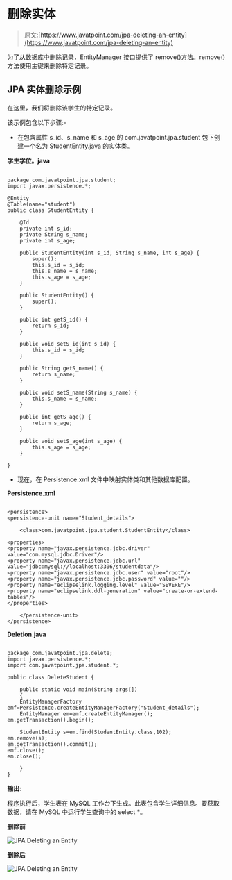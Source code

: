# 删除实体

> 原文:[https://www.javatpoint.com/jpa-deleting-an-entity](https://www.javatpoint.com/jpa-deleting-an-entity)

为了从数据库中删除记录，EntityManager 接口提供了 remove()方法。remove()方法使用主键来删除特定记录。

## JPA 实体删除示例

在这里，我们将删除该学生的特定记录。

该示例包含以下步骤:-

*   在包含属性 s_id、s_name 和 s_age 的 com.javatpoint.jpa.student 包下创建一个名为 StudentEntity.java 的实体类。

**学生学位。java**

```

package com.javatpoint.jpa.student;
import javax.persistence.*;

@Entity
@Table(name="student")
public class StudentEntity {

	@Id
	private int s_id;
	private String s_name;
	private int s_age;

	public StudentEntity(int s_id, String s_name, int s_age) {
		super();
		this.s_id = s_id;
		this.s_name = s_name;
		this.s_age = s_age;
	}

	public StudentEntity() {
		super();
	}

	public int getS_id() {
		return s_id;
	}

	public void setS_id(int s_id) {
		this.s_id = s_id;
	}

	public String getS_name() {
		return s_name;
	}

	public void setS_name(String s_name) {
		this.s_name = s_name;
	}

	public int getS_age() {
		return s_age;
	}

	public void setS_age(int s_age) {
		this.s_age = s_age;
	}

}

```

*   现在，在 Persistence.xml 文件中映射实体类和其他数据库配置。

**Persistence.xml**

```

<persistence>
<persistence-unit name="Student_details">

	<class>com.javatpoint.jpa.student.StudentEntity</class>

<properties>
<property name="javax.persistence.jdbc.driver" value="com.mysql.jdbc.Driver"/>
<property name="javax.persistence.jdbc.url" value="jdbc:mysql://localhost:3306/studentdata"/>
<property name="javax.persistence.jdbc.user" value="root"/>
<property name="javax.persistence.jdbc.password" value=""/>
<property name="eclipselink.logging.level" value="SEVERE"/>
<property name="eclipselink.ddl-generation" value="create-or-extend-tables"/>
</properties>

	</persistence-unit>
</persistence>

```

**Deletion.java**

```

package com.javatpoint.jpa.delete;
import javax.persistence.*;
import com.javatpoint.jpa.student.*;

public class DeleteStudent {

	public static void main(String args[])
	{
	EntityManagerFactory emf=Persistence.createEntityManagerFactory("Student_details");
	EntityManager em=emf.createEntityManager();
em.getTransaction().begin();

    StudentEntity s=em.find(StudentEntity.class,102);
em.remove(s);
em.getTransaction().commit();
emf.close();
em.close();

	}
}

```

**输出:**

程序执行后，学生表在 MySQL 工作台下生成。此表包含学生详细信息。要获取数据，请在 MySQL 中运行学生查询中的 select *。

**删除前**

![JPA Deleting an Entity](../Images/720c36a7ab00d6a8818323bd453f807d.png)

**删除后**

![JPA Deleting an Entity](../Images/05b5ef00225f50d27e28a9e3cb4d7cc8.png)